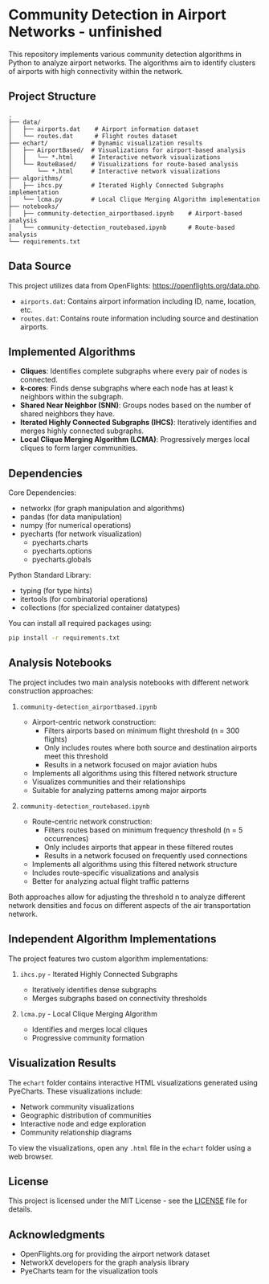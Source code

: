 # Community Detection in Airport Networks - unfinished

This repository implements various community detection algorithms in Python to analyze airport networks. The algorithms aim to identify clusters of airports with high connectivity within the network.

## Project Structure

```
.
├── data/
│   ├── airports.dat    # Airport information dataset
│   └── routes.dat      # Flight routes dataset
├── echart/            # Dynamic visualization results
│   ├── AirportBased/  # Visualizations for airport-based analysis
│   │   └── *.html     # Interactive network visualizations
│   └── RouteBased/    # Visualizations for route-based analysis
│       └── *.html     # Interactive network visualizations
├── algorithms/
│   ├── ihcs.py        # Iterated Highly Connected Subgraphs implementation
│   └── lcma.py        # Local Clique Merging Algorithm implementation
├── notebooks/
│   ├── community-detection_airportbased.ipynb    # Airport-based analysis
│   └── community-detection_routebased.ipynb      # Route-based analysis
└── requirements.txt
```

## Data Source

This project utilizes data from OpenFlights: https://openflights.org/data.php.
- `airports.dat`: Contains airport information including ID, name, location, etc.
- `routes.dat`: Contains route information including source and destination airports.

## Implemented Algorithms

* **Cliques**: Identifies complete subgraphs where every pair of nodes is connected.
* **k-cores**: Finds dense subgraphs where each node has at least k neighbors within the subgraph.
* **Shared Near Neighbor (SNN)**: Groups nodes based on the number of shared neighbors they have.
* **Iterated Highly Connected Subgraphs (IHCS)**: Iteratively identifies and merges highly connected subgraphs.
* **Local Clique Merging Algorithm (LCMA)**: Progressively merges local cliques to form larger communities.

## Dependencies

Core Dependencies:
* networkx (for graph manipulation and algorithms)
* pandas (for data manipulation)
* numpy (for numerical operations)
* pyecharts (for network visualization)
    - pyecharts.charts
    - pyecharts.options
    - pyecharts.globals

Python Standard Library:
* typing (for type hints)
* itertools (for combinatorial operations)
* collections (for specialized container datatypes)

You can install all required packages using:
```bash
pip install -r requirements.txt
```

## Analysis Notebooks

The project includes two main analysis notebooks with different network construction approaches:

1. `community-detection_airportbased.ipynb`
   - Airport-centric network construction:
     * Filters airports based on minimum flight threshold (n = 300 flights)
     * Only includes routes where both source and destination airports meet this threshold
     * Results in a network focused on major aviation hubs
   - Implements all algorithms using this filtered network structure
   - Visualizes communities and their relationships
   - Suitable for analyzing patterns among major airports

2. `community-detection_routebased.ipynb`
   - Route-centric network construction:
     * Filters routes based on minimum frequency threshold (n = 5 occurrences)
     * Only includes airports that appear in these filtered routes
     * Results in a network focused on frequently used connections
   - Implements all algorithms using this filtered network structure
   - Includes route-specific visualizations and analysis
   - Better for analyzing actual flight traffic patterns

Both approaches allow for adjusting the threshold n to analyze different network densities and focus on different aspects of the air transportation network.

## Independent Algorithm Implementations

The project features two custom algorithm implementations:

1. `ihcs.py` - Iterated Highly Connected Subgraphs
   - Iteratively identifies dense subgraphs
   - Merges subgraphs based on connectivity thresholds

2. `lcma.py` - Local Clique Merging Algorithm
   - Identifies and merges local cliques
   - Progressive community formation

## Visualization Results

The `echart` folder contains interactive HTML visualizations generated using PyeCharts. These visualizations include:
- Network community visualizations
- Geographic distribution of communities
- Interactive node and edge exploration
- Community relationship diagrams

To view the visualizations, open any `.html` file in the `echart` folder using a web browser.

## License

This project is licensed under the MIT License - see the [LICENSE](LICENSE) file for details.

## Acknowledgments

* OpenFlights.org for providing the airport network dataset
* NetworkX developers for the graph analysis library
* PyeCharts team for the visualization tools
  
